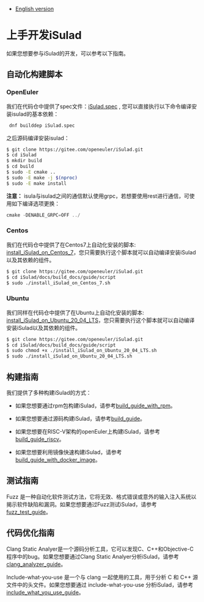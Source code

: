 - [English version](README.md)

# 上手开发iSulad

如果您想要参与iSulad的开发，可以参考以下指南。

## 自动化构建脚本

### OpenEuler

我们在代码仓中提供了spec文件：[iSulad.spec](../../iSulad.spec) , 您可以直接执行以下命令编译安装isulad的基本依赖：

```bash
 dnf builddep iSulad.spec
```
之后源码编译安装isulad：

```bash
$ git clone https://gitee.com/openeuler/iSulad.git
$ cd iSulad
$ mkdir build
$ cd build
$ sudo -E cmake ..
$ sudo -E make -j $(nproc)
$ sudo -E make install
```
**注意：** isula与isulad之间的通信默认使用grpc，若想要使用rest进行通信，可使用如下编译选项更换：

```c
cmake -DENABLE_GRPC=OFF ../
```

### Centos

我们在代码仓中提供了在Centos7上自动化安装的脚本: [install_iSulad_on_Centos_7](./guide/script/install_iSulad_on_Centos_7.sh)，您只需要执行这个脚本就可以自动编译安装iSulad以及其依赖的组件。

```sh
$ git clone https://gitee.com/openeuler/iSulad.git
$ cd iSulad/docs/build_docs/guide/script
$ sudo ./install_iSulad_on_Centos_7.sh
```

### Ubuntu

我们同样在代码仓中提供了在Ubuntu上自动化安装的脚本: [install_iSulad_on_Ubuntu_20_04_LTS](./guide/script/install_iSulad_on_Ubuntu_20_04_LTS.sh)，您只需要执行这个脚本就可以自动编译安装iSulad以及其依赖的组件。

```sh
$ git clone https://gitee.com/openeuler/iSulad.git
$ cd iSulad/docs/build_docs/guide/script
$ sudo chmod +x ./install_iSulad_on_Ubuntu_20_04_LTS.sh
$ sudo ./install_iSulad_on_Ubuntu_20_04_LTS.sh
```

## 构建指南

我们提供了多种构建iSulad的方式：

- 如果您想要通过rpm包构建iSulad，请参考[build_guide_with_rpm](./guide/build_guide_with_rpm_zh.md)。

- 如果您想要通过源码构建iSulad，请参考[build_guide](./guide/build_guide_zh.md)。

- 如果您想要在RISC-V架构的openEuler上构建iSulad，请参考[build_guide_riscv](./guide/build_guide_riscv_zh.md)。

- 如果您想要利用镜像快速构建iSulad，请参考[build_guide_with_docker_image](./guide/build_guide_with_docker_image_zh.md)。

## 测试指南

Fuzz 是一种自动化软件测试方法，它将无效、格式错误或意外的输入注入系统以揭示软件缺陷和漏洞。如果您想要通过Fuzz测试iSulad，请参考[fuzz_test_guide](./test/fuzz_test_guide_zh.md)。

## 代码优化指南

Clang Static Analyer是一个源码分析工具，它可以发现C、C++和Objective-C程序中的bug。如果您想要通过Clang Static Analyer分析iSulad，请参考[clang_analyzer_guide](./code_optimization/clang_analyzer_guide_zh.md)。

Include-what-you-use 是一个与 clang 一起使用的工具，用于分析 C 和 C++ 源文件中的头文件。如果您想要通过 include-what-you-use 分析iSulad，请参考[include_what_you_use_guide](./code_optimization/include_what_you_use_guide_zh.md)。